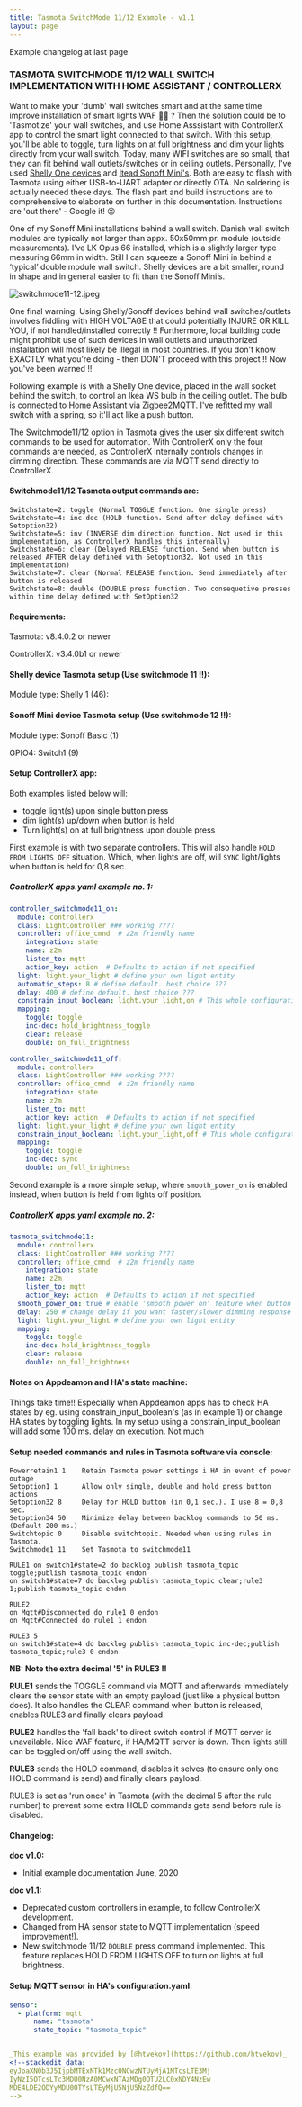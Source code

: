 ```yaml
---
title: Tasmota SwitchMode 11/12 Example - v1.1
layout: page
---
```

Example changelog at last page

### TASMOTA SWITCHMODE 11/12 WALL SWITCH IMPLEMENTATION WITH HOME ASSISTANT / CONTROLLERX

Want to make your 'dumb' wall switches smart and at the same time improve installation of smart lights WAF 👩‍🦰 ? Then the solution could be to 'Tasmotize' your wall switches, and use Home Asssistant with ControllerX app to control the smart light connected to that switch. With this setup, you'll be able to toggle, turn lights on at full brightness and dim your lights directly from your wall switch. Today, many WIFI switches are so small, that they can fit behind wall outlets/switches or in ceiling outlets. Personally, I've used [Shelly One devices](https://shop.shelly.cloud/shelly-1-wifi-smart-home-automation#50) and [Itead Sonoff Mini's](https://www.itead.cc/sonoff-mini.html). Both are easy to flash with Tasmota using either USB-to-UART adapter or directly OTA. No soldering is actually needed these days. The flash part and build instructions are to comprehensive to elaborate on further in this documentation. Instructions are 'out there' - Google it! 😉

One of my Sonoff Mini installations behind a wall switch. Danish wall switch modules are typically not larger than appx. 50x50mm pr. module (outside measurements). I’ve LK Opus 66 installed, which is a slightly larger type measuring 66mm in width. Still I can squeeze a Sonoff Mini in behind a ‘typical’ double module wall switch. Shelly devices are a bit smaller, round in shape and in general easier to fit than the Sonoff Mini’s.

![switchmode11-12.jpeg](/controllerx/assets/img/switchmode11-12.jpeg)

One final warning: Using Shelly/Sonoff devices behind wall switches/outlets involves fiddling with HIGH VOLTAGE that could potentially INJURE OR KILL YOU, if not handled/installed correctly !! Furthermore, local building code might prohibit use of such devices in wall outlets and unauthorized installation will most likely be illegal in most countries. If you don't know EXACTLY what you're doing - then DON'T proceed with this project !! Now you've been warned !!

Following example is with a Shelly One device, placed in the wall socket behind the switch, to control an Ikea WS bulb in the ceiling outlet. The bulb is connected to Home Assistant via Zigbee2MQTT. I've refitted my wall switch with a spring, so it'll act like a push button.

The Switchmode11/12 option in Tasmota gives the user six different switch commands to be used for automation. With ControllerX only the four commands are needed, as ControllerX internally controls changes in dimming direction. These commands are via MQTT send directly to ControllerX.

#### Switchmode11/12 Tasmota output commands are:

```
Switchstate=2: toggle (Normal TOGGLE function. One single press)
Switchstate=4: inc-dec (HOLD function. Send after delay defined with Setoption32)
Switchstate=5: inv (INVERSE dim direction function. Not used in this implementation, as ControllerX handles this internally)
Switchstate=6: clear (Delayed RELEASE function. Send when button is released AFTER delay defined with Setoption32. Not used in this implementation)
Switchstate=7: clear (Normal RELEASE function. Send immediately after button is released
Switchstate=8: double (DOUBLE press function. Two consequetive presses within time delay defined with SetOption32
```

#### Requirements:

Tasmota: v8.4.0.2 or newer

ControllerX: v3.4.0b1 or newer

#### Shelly device Tasmota setup (Use switchmode 11 !!):

Module type: Shelly 1 (46): 

#### Sonoff Mini device Tasmota setup (Use switchmode 12 !!):

Module type: Sonoff Basic (1)

GPIO4: Switch1 (9)

#### Setup ControllerX app:

Both examples listed below will:
* toggle light(s) upon single button press
* dim light(s) up/down when button is held
* Turn light(s) on at full brightness upon double press

First example is with two separate controllers. This will also handle `HOLD FROM LIGHTS OFF` situation. Which, when lights are off, will `SYNC` light/lights when button is held for 0,8 sec.

##### ControllerX apps.yaml example no. 1:

```yaml
controller_switchmode11_on:
  module: controllerx
  class: LightController ### working ????
  controller: office_cmnd  # z2m friendly name
	integration: state
	name: z2m
	listen_to: mqtt
	action_key: action  # Defaults to action if not specified
  light: light.your_light # define your own light entity
  automatic_steps: 8 # define default. best choice ???
  delay: 400 # define default. best choice ???
  constrain_input_boolean: light.your_light,on # This whole configuration will work when the light is on
  mapping:
    toggle: toggle
    inc-dec: hold_brightness_toggle
    clear: release
    double: on_full_brightness

controller_switchmode11_off:
  module: controllerx
  class: LightController ### working ????
  controller: office_cmnd  # z2m friendly name
	integration: state
	name: z2m
	listen_to: mqtt
	action_key: action  # Defaults to action if not specified
  light: light.your_light # define your own light entity
  constrain_input_boolean: light.your_light,off # This whole configuration will work when the light is off
  mapping:
    toggle: toggle
    inc-dec: sync
    double: on_full_brightness
```

Second example is a more simple setup, where `smooth_power_on` is enabled instead, when button is held from lights off position.

##### ControllerX apps.yaml example no. 2:

```yaml
tasmota_switchmode11:
  module: controllerx
  class: LightController ### working ????
  controller: office_cmnd  # z2m friendly name
	integration: state
	name: z2m
	listen_to: mqtt
	action_key: action  # Defaults to action if not specified
  smooth_power_on: true # enable 'smooth power on' feature when button is held from lights off
  delay: 250 # change delay if you want faster/slower dimming response (default: 350 ms.)
  light: light.your_light # define your own light entity
  mapping:
    toggle: toggle
    inc-dec: hold_brightness_toggle
    clear: release
    double: on_full_brightness
```

#### Notes on Appdeamon and HA's state machine:
Things take time!! Especially when Appdeamon apps has to check HA states by eg. using constrain_input_boolean's (as in example 1) or change HA states by toggling lights. In my setup using a constrain_input_boolean will add some 100 ms. delay on execution. Not much 


#### Setup needed commands and rules in Tasmota software via console:

```
Powerretain1 1    Retain Tasmota power settings i HA in event of power outage
Setoption1 1      Allow only single, double and hold press button actions
Setoption32 8     Delay for HOLD button (in 0,1 sec.). I use 8 = 0,8 sec.
Setoption34 50    Minimize delay between backlog commands to 50 ms. (Default 200 ms.)
Switchtopic 0     Disable switchtopic. Needed when using rules in Tasmota.
Switchmode1 11    Set Tasmota to switchmode11

RULE1 on switch1#state=2 do backlog publish tasmota_topic toggle;publish tasmota_topic endon
on switch1#state=7 do backlog publish tasmota_topic clear;rule3 1;publish tasmota_topic endon

RULE2
on Mqtt#Disconnected do rule1 0 endon
on Mqtt#Connected do rule1 1 endon

RULE3 5
on switch1#state=4 do backlog publish tasmota_topic inc-dec;publish tasmota_topic;rule3 0 endon
```

**NB: Note the extra decimal '5' in RULE3 !!**

**RULE1** sends the TOGGLE command via MQTT and afterwards immediately clears the sensor state with an empty payload (just like a physical button does). It also handles the CLEAR command when button is released, enables RULE3 and finally clears payload.

**RULE2** handles the 'fall back' to direct switch control if MQTT server is unavailable. Nice WAF feature, if HA/MQTT server is down. Then lights still can be toggled on/off using the wall switch.

**RULE3** sends the HOLD command, disables it selves (to ensure only one HOLD command is send) and finally clears payload.

RULE3 is set as 'run once' in Tasmota (with the decimal 5 after the rule number) to prevent some extra HOLD commands gets send before rule is disabled.

#### Changelog:
**doc v1.0:**
* Initial example documentation June, 2020

**doc v1.1:**
* Deprecated custom controllers in example, to follow ControllerX development.
* Changed from HA sensor state to MQTT implementation (speed improvement!).
* New switchmode 11/12 `DOUBLE` press command implemented.
This feature replaces HOLD FROM LIGHTS OFF to turn on lights at full brightness.

#### Setup MQTT sensor in HA's configuration.yaml:

```yaml
sensor:
  - platform: mqtt
      name: "tasmota"
      state_topic: "tasmota_topic"


_This example was provided by [@htvekov](https://github.com/htvekov)_
<!--stackedit_data:
eyJoaXN0b3J5IjpbMTExNTk1Mzc0NCwzNTUyMjA1MTcsLTE3Mj
IyNzI5OTcsLTc3MDU0NzA0MCwxNTAzMDg0OTU2LC0xNDY4NzEw
MDE4LDE2ODYyMDU0OTYsLTEyMjU5NjU5NzZdfQ==
-->